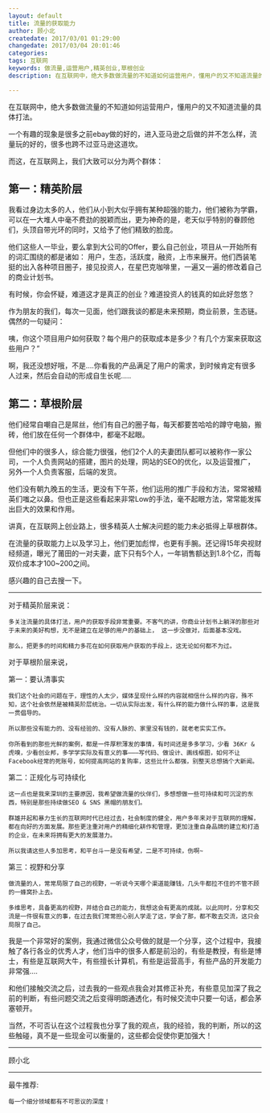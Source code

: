 ```yaml
---
layout: default
title: 流量的获取能力
author: 顾小北
createdate: 2017/03/01 01:29:00
changedate: 2017/03/04 20:01:46
categories:
tags: 互联网
keywords: 做流量,运营用户,精英创业,草根创业
description: 在互联网中，绝大多数做流量的不知道如何运营用户，懂用户的又不知道流量的具体打法。你所看到的那些光鲜的案例，都是一件厚积薄发的事情，有时间还是多多学习

---
```


在互联网中，绝大多数做流量的不知道如何运营用户，懂用户的又不知道流量的具体打法。

一个有趣的现象是很多之前ebay做的好的，进入亚马逊之后做的并不怎么样，流量玩的好的，很多也跨不过亚马逊这道坎。

而这，在互联网上，我们大致可以分为两个群体：

## 第一：精英阶层

我看过身边太多的人，他们从小到大似乎拥有某种超强的能力，他们被称为学霸，可以在一大堆人中毫不费劲的脱颖而出，更为神奇的是，老天似乎特别的眷顾他们，头顶自带光环的同时，又给予了他们精致的脸庞。

他们这些人一毕业，要么拿到大公司的Offer，要么自己创业，项目从一开始所有的词汇围绕的都是诸如： 用户，生态，活跃度，融资，上市来展开。他们西装笔挺的出入各种项目圈子，接见投资人，在星巴克咖啡里，一遍又一遍的修改着自己的商业计划书。

有时候，你会怀疑，难道这才是真正的创业？难道投资人的钱真的如此好忽悠？

作为朋友的我们，每次一见面，他们跟我谈的都是未来预期，商业前景，生态链。偶然的一句疑问：

咦，你这个项目用户如何获取？每个用户的获取成本是多少？有几个方案来获取这些用户？”

啊，我还没想好哦，不是….你看我的产品满足了用户的需求，到时候肯定有很多人过来，然后会自动的形成自生长呢…..

## 第二：草根阶层

他们经常自嘲自己是屌丝，他们有自己的圈子每，每天都要苦哈哈的蹲守电脑，搬砖，他们放在任何一个群体中，都毫不起眼。

但他们中的很多人，综合能力很强，他们2个人的夫妻团队都可以被称作一家公司，一个人负责网站的搭建，图片的处理，网站的SEO的优化，以及运营推广，另外一个人负责客服，后端的发货。

他们没有朝九晚五的生活，更没有下午茶，他们运用的推广手段和方法，常常被精英们嗤之以鼻。但也正是这些看起来非常Low的手法，毫不起眼方法，常常能发挥出巨大的效果和作用。

讲真，在互联网上创业路上，很多精英人士解决问题的能力未必抵得上草根群体。

在流量的获取能力上以及学习上，他们更加彪悍，也更有手腕。还记得15年央视财经频道，曝光了莆田的一对夫妻，底下只有5个人，一年销售额达到1.8个亿，而每双价成本才100~200之间。

感兴趣的自己去搜一下。

----

对于精英阶层来说：

	多关注流量的具体打法，用户的获取手段非常重要。不客气的讲，你商业计划书上躺洋的那些对于未来的美好构想，无不是建立在足够的用户的基础上， 这一步没做对，后面基本没戏。

	那么，把更多的时间和精力多花在如何获取用户获取的手段上，这无论如何都不为过。

对于草根阶层来说，

第一：要认清事实

	我们这个社会的问题在于，理性的人太少，媒体呈现什么样的内容就相信什么样的内容，殊不知，这个社会依然是被精英阶层统治。一切从实际出发，有什么样的能力做什么样的事，这是我一贯倡导的。

	所以那些没有能力的、没有经验的、没有人脉的、家里没有钱的，就老老实实工作。

	你所看到的那些光鲜的案例，都是一件厚积薄发的事情，有时间还是多多学习，少看 36Kr & 虎嗅，少看创业邦，多学学实际及有意义的事———写代码、做设计、画线框图，如何不让Facebook经常的死账号，如何提高网站的复购率，这些比什么都强，别整天总想搞个大新闻。

第二：正规化与可持续化

	这一点也是我来深圳的主要原因，我希望做流量的伙伴们，多想想做一些可持续和可沉淀的东西，特别是那些持续做SEO & SNS 黑帽的朋友们。

	群雄并起和暴力生长的互联网时代已经过去，社会制度的健全，用户多年来对于互联网的理解，都在向好的方面发展。那些更注重对用户的精细化耕作和管理，更加注重自身品牌的建立和打造的企业，在未来将拥有更大的发展潜力。

	所以我请这些人多加思考，和平台斗一是没有希望，二是不可持续，伤啊~

第三：视野和分享

	做流量的人，常常局限了自己的视野，一听说今天哪个渠道能赚钱，几头牛都拉不住的不管不顾的一蜂窝扑上去。

	多维思考，具备更高的视野，并结合自己的能力，我想这会有更高的成就。以此同时，分享和交流是一件很有意义的事，在过去我们常常担心别人学走了这，学会了那，都不敢去交流，这只会局限了自己。

我是一个非常好的案例，我通过微信公众号做的就是一个分享，这个过程中，我接触了各行各业的优秀人才，他们当中的很多人都是前沿的，有些是教授，有些是博士，有些是互联网大牛，有些擅长计算机，有些是运营高手，有些产品的开发能力非常强….

和他们接触交流之后，过去我的一些观点我会对其修正补充，有些意见加深了我之前的判断，有些问题交流之后变得明朗通透化，有时候交流中只要一句话，都会茅塞顿开。

当然，不可否认在这个过程我也分享了我的观点，我的经验，我的判断，所以的这些触碰，真不是一些现金可以衡量的，这些都会促使你更加强大！

----

顾小北

----

最牛推荐:

	每一个细分领域都有不可思议的深度！
